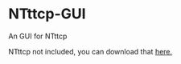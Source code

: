 # NTttcp-GUI
An GUI for NTttcp

NTttcp not included, you can download that [here.](https://gallery.technet.microsoft.com/NTttcp-Version-528-Now-f8b12769)
